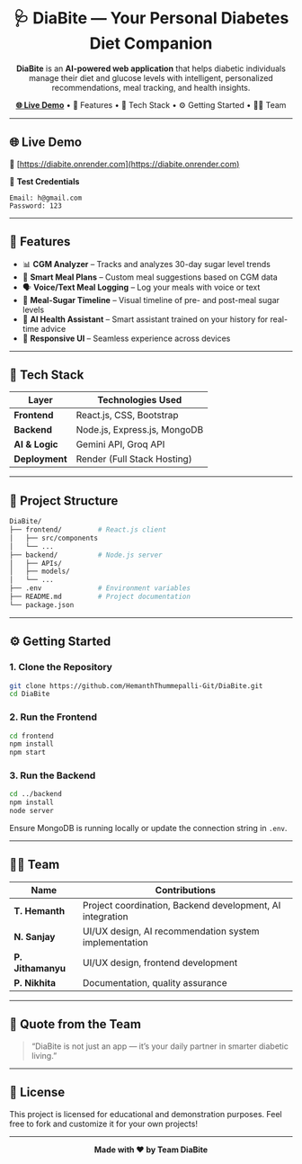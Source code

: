 <h1 align="center">🩺 DiaBite — Your Personal Diabetes Diet Companion</h1>

<p align="center">
  <b>DiaBite</b> is an <strong>AI-powered web application</strong> that helps diabetic individuals manage their diet and glucose levels with intelligent, personalized recommendations, meal tracking, and health insights.
</p>

<p align="center">
  <a href="https://diabite.onrender.com"><strong>🌐 Live Demo</strong></a> • 
  <a>🚀 Features</a> • 
  <a >🧠 Tech Stack</a> • 
  <a>⚙️ Getting Started</a> • 
  <a>👨‍💻 Team</a>
</p>

---

## 🌐 Live Demo

🔗 [https://diabite.onrender.com](https://diabite.onrender.com)

🧪 **Test Credentials**
```
Email: h@gmail.com  
Password: 123
```

---

## 🚀 Features

- 📊 **CGM Analyzer** – Tracks and analyzes 30-day sugar level trends
- 🍱 **Smart Meal Plans** – Custom meal suggestions based on CGM data
- 🗣️ **Voice/Text Meal Logging** – Log your meals with voice or text
- 📅 **Meal-Sugar Timeline** – Visual timeline of pre- and post-meal sugar levels
- 🤖 **AI Health Assistant** – Smart assistant trained on your history for real-time advice
- 📱 **Responsive UI** – Seamless experience across devices

---

## 🧠 Tech Stack

| Layer         | Technologies Used                        |
|---------------|------------------------------------------|
| **Frontend**  | React.js, CSS, Bootstrap                 |
| **Backend**   | Node.js, Express.js, MongoDB             |
| **AI & Logic**| Gemini API, Groq API                     |
| **Deployment**| Render (Full Stack Hosting)              |

---

## 📁 Project Structure

```bash
DiaBite/
├── frontend/         # React.js client
│   ├── src/components
│   └── ...
├── backend/          # Node.js server
│   ├── APIs/
│   ├── models/
│   └── ...
├── .env              # Environment variables
├── README.md         # Project documentation
└── package.json
```

---

## ⚙️ Getting Started

### 1. Clone the Repository

```bash
git clone https://github.com/HemanthThummepalli-Git/DiaBite.git
cd DiaBite
```

### 2. Run the Frontend

```bash
cd frontend
npm install
npm start
```

### 3. Run the Backend

```bash
cd ../backend
npm install
node server
```

Ensure MongoDB is running locally or update the connection string in `.env`.

---

## 👨‍💻 Team

| Name                  | Contributions                           |
|-----------------------|----------------------------------------|
| **T. Hemanth** | Project coordination, Backend development, AI integration|
| **N. Sanjay**          | UI/UX design, AI recommendation system implementation  |
| **P. Jithamanyu**      | 	UI/UX design, frontend development    |
| **P. Nikhita**         | 	Documentation, quality assurance                     |

---

## 💬 Quote from the Team

> “DiaBite is not just an app — it’s your daily partner in smarter diabetic living.”

---

## 📄 License

This project is licensed for educational and demonstration purposes. Feel free to fork and customize it for your own projects!

---

<p align="center"><b>Made with ❤️ by Team DiaBite</b></p>

